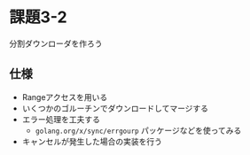 # 課題3-2

分割ダウンローダを作ろう


## 仕様

* Rangeアクセスを用いる
* いくつかのゴルーチンでダウンロードしてマージする
* エラー処理を工夫する
  * `golang.org/x/sync/errgourp` パッケージなどを使ってみる
* キャンセルが発生した場合の実装を行う
